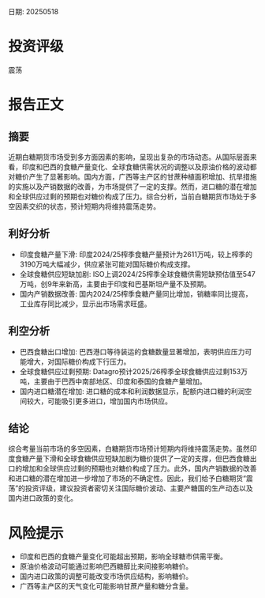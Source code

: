
日期: 20250518

# 投资评级

震荡

# 报告正文

## 摘要

近期白糖期货市场受到多方面因素的影响，呈现出复杂的市场动态。从国际层面来看，印度和巴西的食糖产量变化、全球食糖供需状况的调整以及原油价格的波动都对糖价产生了显著影响。国内方面，广西等主产区的甘蔗种植面积增加、抗旱措施的实施以及产销数据的改善，为市场提供了一定的支撑。然而，进口糖的潜在增加和全球供应过剩的预期也对糖价构成了压力。综合分析，当前白糖期货市场处于多空因素交织的状态，预计短期内将维持震荡走势。

## 利好分析

* 印度食糖产量下滑: 印度2024/25榨季食糖产量预计为2611万吨，较上榨季的3190万吨大幅减少，供应紧张可能对国际糖价构成支撑。
* 全球食糖供应短缺加剧: ISO上调2024/25榨季全球食糖供需短缺预估值至547万吨，创9年来新高，主要由于印度和巴基斯坦产量不及预期。
* 国内产销数据改善: 国内2024/25榨季食糖产量同比增加，销糖率同比提高，工业库存同比减少，显示出市场需求旺盛。

## 利空分析

* 巴西食糖出口增加: 巴西港口等待装运的食糖数量显著增加，表明供应压力可能增大，对国际糖价构成下行压力。
* 全球食糖供应过剩预期: Datagro预计2025/26榨季全球食糖供应过剩153万吨，主要由于巴西中南部地区、印度和泰国的食糖产量增加。
* 国内进口糖潜在增加: 进口糖的成本和利润数据显示，配额内进口糖的利润空间较大，可能吸引更多进口，增加国内市场供应。

## 结论

综合考量当前市场的多空因素，白糖期货市场预计短期内将维持震荡走势。虽然印度食糖产量下滑和全球食糖供应短缺加剧为糖价提供了一定的支撑，但巴西食糖出口的增加和全球供应过剩的预期也对糖价构成了压力。此外，国内产销数据的改善和进口糖的潜在增加进一步增加了市场的不确定性。因此，我们给予白糖期货“震荡”的投资评级，建议投资者密切关注国际糖价波动、主要产糖国的生产动态以及国内进口政策的变化。

# 风险提示

* 印度和巴西的食糖产量变化可能超出预期，影响全球糖市供需平衡。
* 原油价格波动可能通过影响巴西糖醇比来间接影响糖价。
* 国内进口政策的调整可能改变市场供应结构，影响糖价。
* 广西等主产区的天气变化可能影响甘蔗产量和糖分含量。
